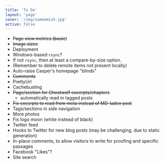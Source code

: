 ```yaml
---
title: 'To Do'
layout: 'page'
cover: '/img/sammamish.jpg'
active: false
---
```


* ~~Page view metrics (basic)~~
* ~~Image sizes~~
* Deployment
 * Windows-based `rsync`?
 * If not `rsync`, then at least a compare-by-size option.
 * (Remember to delete remote items not present locally)
* Auto-raise Casper's homepage "blinds"
* ~~Comments~~
* PrettyUrl
* Cachebusting
* ~~Page/section for Ghostwolf excerpts/chapters~~
  * automatically read in tagged posts
* ~~Fix excerpts to read from meta instead of MD-laden post~~
* Tags/sections in side navigation
* More photos
* Fix logo moon (white instead of black)
* Twitter feed
* Hooks to Twitter for new blog posts (may be challenging, due to static generation)
* In-place comments, to allow visitors to write for proofing and specific passages
* Facebook "Likes"?
* Site search
